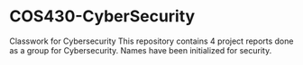# COS430-CyberSecurity
Classwork for Cybersecurity
This repository contains 4 project reports done as a group for Cybersecurity. Names have been initialized for security.
